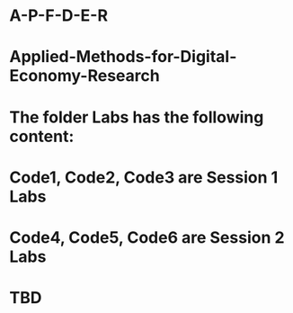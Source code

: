 # A-P-F-D-E-R
# Applied-Methods-for-Digital-Economy-Research


# The folder Labs has the following content: 

# Code1, Code2, Code3 are Session 1 Labs
# Code4, Code5, Code6 are Session 2 Labs
# TBD

